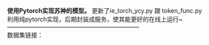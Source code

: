 **使用Pytorch实现苏神的模型。**
更新了ie_torch_ycy.py 跟 token_func.py<br>
利用纯pytorch实现，后期封装成服务，使其能更好的在线上运行~<br>
——————————————————————<br>
数据集链接：

